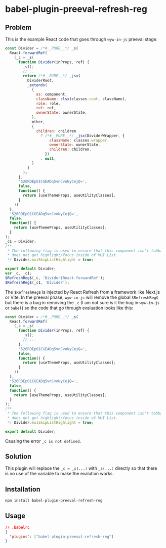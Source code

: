 # babel-plugin-preeval-refresh-reg

## Problem

This is the example React code that goes through `wyw-in-js` preeval stage:

```js
const Divider = /*#__PURE__*/ _s(
  React.forwardRef(
    (_c = _s(
      function Divider(inProps, ref) {
        _s();
        // ...
        return /*#__PURE__*/ _jsx(
          DividerRoot,
          _extends(
            {
              as: component,
              className: clsx(classes.root, className),
              role: role,
              ref: ref,
              ownerState: ownerState,
            },
            other,
            {
              children: children
                ? /*#__PURE__*/ _jsx(DividerWrapper, {
                    className: classes.wrapper,
                    ownerState: ownerState,
                    children: children,
                  })
                : null,
            }
          )
        );
      },
      '526RDEpO1CGEADq5vnCvoNyCejQ=',
      false,
      function() {
        return [useThemeProps, useUtilityClasses];
      }
    ))
  ),
  '526RDEpO1CGEADq5vnCvoNyCejQ=',
  false,
  function() {
    return [useThemeProps, useUtilityClasses];
  }
);
_c1 = Divider;
/**
 * The following flag is used to ensure that this component isn't tabbable i.e.
 * does not get highlight/focus inside of MUI List.
 */ Divider.muiSkipListHighlight = true;

export default Divider;
var _c, _c1;
$RefreshReg$(_c, 'Divider$React.forwardRef');
$RefreshReg$(_c1, 'Divider');
```

The `$RefreshReg$` is injected by React Refresh from a framework like Next.js or Vite. In the preeval phase, `wyw-in-js` will remove the global `$RefreshReg$` but there is a bug in removing the `_c` (I am not sure is it the bug in `wyw-in-js` or `babel`) so the code that go through evaluation looks like this:

```js
const Divider = /*#__PURE__*/ _s(
  React.forwardRef(
    (_c = _s(
      function Divider(inProps, ref) {
        _s();
        // ...
      },
      '526RDEpO1CGEADq5vnCvoNyCejQ=',
      false,
      function() {
        return [useThemeProps, useUtilityClasses];
      }
    ))
  ),
  '526RDEpO1CGEADq5vnCvoNyCejQ=',
  false,
  function() {
    return [useThemeProps, useUtilityClasses];
  }
);
/**
 * The following flag is used to ensure that this component isn't tabbable i.e.
 * does not get highlight/focus inside of MUI List.
 */ Divider.muiSkipListHighlight = true;

export default Divider;
```

Causing the error `_c is not defined`.

## Solution

This plugin will replace the `_c = _s(...)` with `_s(...)` directly so that there is no use of the variable to make the evalution works.

## Installation

```bash
npm install babel-plugin-preeval-refresh-reg
```

## Usage

```json
// .babelrc
{
  "plugins": ["babel-plugin-preeval-refresh-reg"]
}
```
